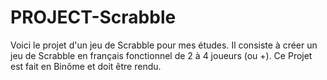 # PROJECT-Scrabble
Voici le projet d'un jeu de Scrabble pour mes études.
Il consiste à créer un jeu de Scrabble en français fonctionnel de 2 à 4 joueurs (ou +).
Ce Projet est fait en Binôme et doit être rendu.
